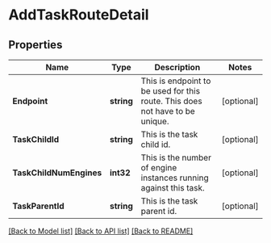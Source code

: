 # AddTaskRouteDetail

## Properties

Name | Type | Description | Notes
------------ | ------------- | ------------- | -------------
**Endpoint** | **string** | This is endpoint to be used for this route.  This does not have to be unique. | [optional] 
**TaskChildId** | **string** | This is the task child id. | [optional] 
**TaskChildNumEngines** | **int32** | This is the number of engine instances running against this task. | [optional] 
**TaskParentId** | **string** | This is the task parent id. | [optional] 

[[Back to Model list]](../README.md#documentation-for-models) [[Back to API list]](../README.md#documentation-for-api-endpoints) [[Back to README]](../README.md)


